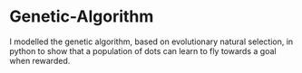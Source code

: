 # Genetic-Algorithm
I modelled the genetic algorithm, based on evolutionary natural selection, in python to show that a population of dots can learn to fly towards a goal when rewarded.
